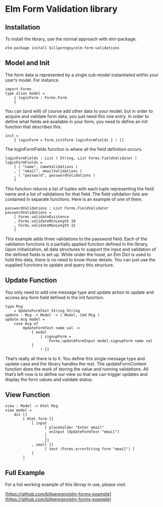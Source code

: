 # Elm Form Validation library

## Installation
To install the library, use the normal approach with elm-package.

```
elm-package install billperegoy/elm-form-validations
```

## Model and Init
The form data is represented by a single sub-model instantiated within your user’s model. For instance.

```
import Forms
type alias model =
    { loginForm : Forms.Form
    }
```

You can (and will) of course add other data to your model, but in order to acquire and validate form data, you just need this one entry.
In order to define what fields are available in your form, you need to define an init function that describes this.

```
init =
    { loginForm = Form.initForm loginFormFields } ! []
```

The loginFormFields function is where all the field definition occurs. 

```
loginFormFields : List ( String, List Forms.FieldValidator )
loginFormFields =
    [ ( "name", nameValidations )
    , ( "email", emailValidations )
    , ( "password", passwordValidations )
    ]
```

This function returns a list of tuples with each tuple representing the field name and a list of validations for that field. The field validation lists are contained in separate functions. Here is an example of one of them.

```
passwordValidations : List Forms.FieldValidator
passwordValidations =
    [ Forms.validateExistence
    , Forms.validateMinLength 10
    , Forms.validateMaxLength 15
    ]
```

This example adds three validations to the password field. Each of the validation functions is a partially applied function defined in the library.
Upon initialization, all data structures to support the input and validation of the defined fields is set up. While under the hood, an Elm Dict is used to hold this data, there is no need to know those details. You can just use the supplied functions to update and query this structure.
## Update Function
You only need to add one message type and update action to update and access any form field defined in the init function.

```
type Msg
    = UpdateFormText String String
update : Msg -> Model -> ( Model, Cmd Msg )
update msg model =
    case msg of
        UpdateFormText name val ->
            { model
                | signupForm =
                    Forms.updateFormInput model.signupForm name val
            }
                ! []
```

That’s really all there is to it. You define this single message type and update case and the library handles the rest. The updateFormContent function does the work of storing the value and running validations. All that’s left now is to define our view so that we can trigger updates and display the form values and validate status.

## View Function

```
view : Model -> Html Msg
view model =
    div []
        [ Html.form []
            [ input
                  [ placeholder "Enter email"
                  , onInput (UpdateFormText "email")
                  ]
                  []
            , small []
                  [ text (Forms.errorString form "email") ]
            ]
        ]
```

## Full Example
For a full working example of this librray in use, please visit.

[https://github.com/billperegoy/elm-forms-example](https://github.com/billperegoy/elm-forms-example)


